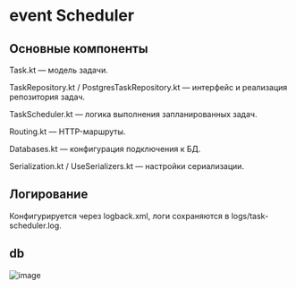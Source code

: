 # event Scheduler

## Основные компоненты
Task.kt — модель задачи.

TaskRepository.kt / PostgresTaskRepository.kt — интерфейс и реализация репозитория задач.

TaskScheduler.kt — логика выполнения запланированных задач.

Routing.kt — HTTP-маршруты.

Databases.kt — конфигурация подключения к БД.

Serialization.kt / UseSerializers.kt — настройки сериализации.

## Логирование
Конфигурируется через logback.xml, логи сохраняются в logs/task-scheduler.log.


## db
![image](https://github.com/user-attachments/assets/99f25473-a997-45be-8b32-82346fd7125d)
